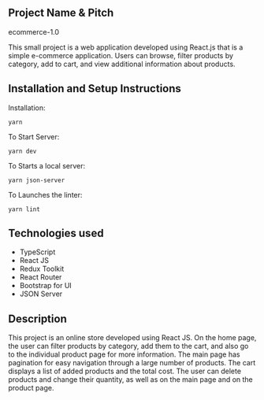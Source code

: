 ## Project Name & Pitch

ecommerce-1.0

This small project is a web application developed using React.js that is a simple e-commerce application. Users can browse, filter products by category, add to cart, and view additional information about products.

## Installation and Setup Instructions

Installation:

`yarn`

To Start Server:

`yarn dev`

To Starts a local server:

`yarn json-server`

To Launches the linter:

`yarn lint`

## Technologies used

- TypeScript
- React JS
- Redux Toolkit
- React Router
- Bootstrap for UI
- JSON Server

## Description

This project is an online store developed using React JS. On the home page, the user can filter products by category, add them to the cart, and also go to the individual product page for more information. The main page has pagination for easy navigation through a large number of products. The cart displays a list of added products and the total cost. The user can delete products and change their quantity, as well as on the main page and on the product page.
